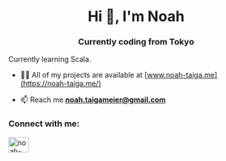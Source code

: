 <h1 align="center">Hi 👋, I'm Noah</h1>
<h3 align="center">Currently coding from Tokyo</h3>

Currently learning Scala.

- 👨‍💻 All of my projects are available at [www.noah-taiga.me](https://noah-taiga.me/)

- 📫 Reach me **noah.taigameier@gmail.com**

<h3 align="left">Connect with me:</h3>
<p align="left">
<a href="https://linkedin.com/in/noah-endo-meier" target="blank"><img align="center" src="https://raw.githubusercontent.com/rahuldkjain/github-profile-readme-generator/master/src/images/icons/Social/linked-in-alt.svg" alt="noah-endo-meier" height="30" width="40" /></a>
</p>

